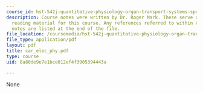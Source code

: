 ```yaml
---
course_id: hst-542j-quantitative-physiology-organ-transport-systems-spring-2004
description: Course notes were written by Dr. Roger Mark. These serve as the primary
  reading material for this course. Any references referred to within each set of
  notes are listed at the end of the file.
file_location: /coursemedia/hst-542j-quantitative-physiology-organ-transport-systems-spring-2004/8a80de9e7e1bce012ef4f3905394443a_car_elec_phy.pdf
file_type: application/pdf
layout: pdf
title: car_elec_phy.pdf
type: course
uid: 8a80de9e7e1bce012ef4f3905394443a

---
```

None